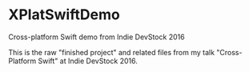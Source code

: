 # XPlatSwiftDemo

Cross-platform Swift demo from Indie DevStock 2016

This is the raw "finished project" and related files from my talk "Cross-Platform Swift" at Indie DevStock 2016.
